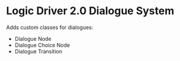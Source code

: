 # Logic Driver 2.0 Dialogue System

Adds custom classes for dialogues:
- Dialogue Node
- Dialogue Choice Node
- Dialogue Transition